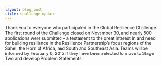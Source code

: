 ```yaml
---
layout: blog_post
title: Challenge Update
---
```


Thank you to everyone who participated in the Global Resilience Challenge. The first round of the Challenge closed on November 30, and nearly 500 applications were submitted – a testament to the great interest in and need for building resilience in the Resilience Partnership’s focus regions of the Sahel, the Horn of Africa, and South and Southeast Asia. Teams will be informed by February 6, 2015 if they have been selected to move to Stage Two and develop Problem Statements.